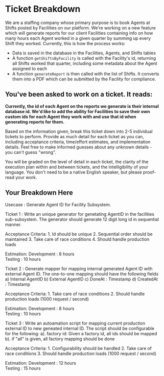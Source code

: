 # Ticket Breakdown
We are a staffing company whose primary purpose is to book Agents at Shifts posted by Facilities on our platform. We're working on a new feature which will generate reports for our client Facilities containing info on how many hours each Agent worked in a given quarter by summing up every Shift they worked. Currently, this is how the process works:

- Data is saved in the database in the Facilities, Agents, and Shifts tables
- A function `getShiftsByFacility` is called with the Facility's id, returning all Shifts worked that quarter, including some metadata about the Agent assigned to each
- A function `generateReport` is then called with the list of Shifts. It converts them into a PDF which can be submitted by the Facility for compliance.

## You've been asked to work on a ticket. It reads:

**Currently, the id of each Agent on the reports we generate is their internal database id. We'd like to add the ability for Facilities to save their own custom ids for each Agent they work with and use that id when generating reports for them.**


Based on the information given, break this ticket down into 2-5 individual tickets to perform. Provide as much detail for each ticket as you can, including acceptance criteria, time/effort estimates, and implementation details. Feel free to make informed guesses about any unknown details - you can't guess "wrong".


You will be graded on the level of detail in each ticket, the clarity of the execution plan within and between tickets, and the intelligibility of your language. You don't need to be a native English speaker, but please proof-read your work.

## Your Breakdown Here


Usecase :  Generate Agent ID for Facility Subsystem.

Ticket 1 : Write an unique generator for genetating AgentID in the facilities sub-subsystem.
    The generator should generate 12 digit long id in sequential manner.
    
  Acceptance Criteria:
     1. Id should be unique
     2. Sequential order should be maintained
     3. Take care of race conditions
     4. Should handle production loads


  Estimation:
    Development :  8 hours  
    Testing     : 10 hours


Ticket 2 : Generate mapper for mapping internal generated Agent ID with external Agent ID.
    The one-to-one mapping should have the following fields
      a) Internal AgentID
      b) External AgentID
      c) DoneAt : Timestamp
      d) CreatedAt : Timestamp


  Acceptance Criteria:
     1. Take care of race conditions
     2. Should handle production loads (1000 request / second)


  Estimation:
    Development :  8 hours  
    Testing     : 10 hours


Ticket 3 : Write an autoamation script for mapping current production external ID to new geneated internal ID.
    The script should be configurable for the following:
      a). factory id: Given a factory id, all ids should be mapped 
      b). if "all" is given, all factory mapping should be done


  Acceptance Criteria:
     1. Configurability should be handled
     2. Take care of race conditions
     3. Should handle production loads (1000 request / second)


  Estimation:
    Development :  12 hours  
    Testing     :  15 hours
